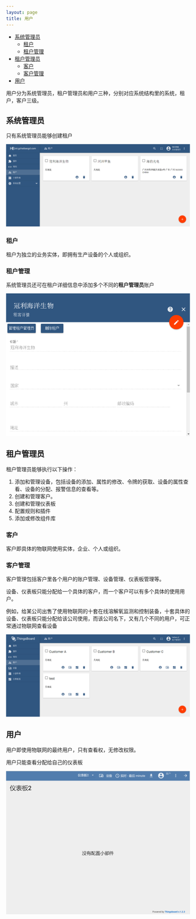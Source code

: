 ```yaml
---
layout: page
title: 用户
---
```


- [系统管理员](#系统管理员)
	- [租户](#租户)
	- [租户管理](#租户管理)
- [租户管理员](#租户管理员)
	- [客户](#客户)
	- [客户管理](#客户管理)
- [用户](#用户)

用户分为系统管理员，租户管理员和用户三种，分别对应系统结构里的系统，租户，客户三级。

## 系统管理员

只有系统管理员能够创建租户

![](https://raw.githubusercontent.com/haibaoiot/haibaoiot.github.io/master/images/UI-tenant.png)

### 租户

租户为独立的业务实体，即拥有生产设备的个人或组织。

### 租户管理

系统管理员还可在租户详细信息中添加多个不同的**租户管理员**账户

![IMG](https://raw.githubusercontent.com/haibaoiot/haibaoiot.github.io/master/images/ui-tenant-manage.png)

## 租户管理员

租户管理员能够执行以下操作：

1. 添加和管理设备，包括设备的添加、属性的修改、令牌的获取、设备的属性查看、设备的分配、报警信息的查看等。
2. 创建和管理客户。
3. 创建和管理仪表板
4. 配置规则和插件
5. 添加或修改组件库

### 客户

客户即具体的物联网使用实体，企业、个人或组织。

### 客户管理

客户管理包括客户里各个用户的账户管理、设备管理、仪表板管理等。

设备、仪表板只能分配给一个具体的客户，而一个客户可以有多个具体的使用用户。

例如，给某公司出售了使用物联网的十套在线溶解氧监测和控制装备，十套具体的设备、仪表板只能分配给该公司使用，而该公司名下，又有几个不同的用户，可正常通过物联网查看设备

![](https://raw.githubusercontent.com/haibaoiot/haibaoiot.github.io/master/images/ui-customer.png)


## 用户

用户即使用物联网的最终用户，只有查看权，无修改权限。

用户只能查看分配给自己的仪表板

![](https://raw.githubusercontent.com/haibaoiot/haibaoiot.github.io/master/images/home-user.png)